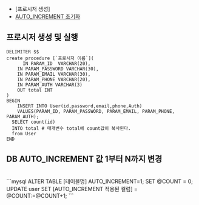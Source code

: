 - [프로시저 생성]
- [AUTO_INCREMENT 초기화](#DB-AUTO_INCREMENT-값-1부터-N까지-변경) 


## 프로시저 생성 및 실행
```mysql
DELIMITER $$
create procedure [`프로시저 이름`](
	  IN PARAM_ID  VARCHAR(20),
    IN PARAM_PASSWORD VARCHAR(30),
    IN PARAM_EMAIL VARCHAR(30),
    IN PARAM_PHONE VARCHAR(20),
    IN PARAM_AUTH VARCHAR(3)
    OUT total INT
)
BEGIN 
	INSERT INTO User(id,password,email,phone,Auth)
    VALUES(PARAM_ID, PARAM_PASSWORD, PARAM_EMAIL, PARAM_PHONE, PARAM_AUTH);
  SELECT count(id)
  INTO total # 매개변수 total에 count값이 복사된다.
  from User
END
```

## DB AUTO_INCREMENT 값 1부터 N까지 변경 
<br>
```mysql
ALTER TABLE [테이블명] AUTO_INCREMENT=1;
SET @COUNT = 0;
UPDATE user SET [AUTO_INCREMENT 적용된 컬럼] = @COUNT:=@COUNT+1;
```
